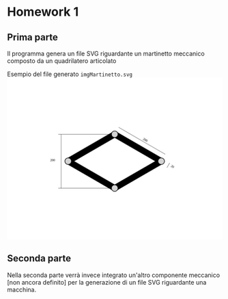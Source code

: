 
# Homework 1

## Prima parte

Il programma genera un file SVG riguardante un martinetto meccanico composto da un quadrilatero articolato 

Esempio del file generato `imgMartinetto.svg`
![](imgMartinetto.svg)

## Seconda parte

Nella seconda parte verrà invece integrato un'altro componente meccanico [non ancora definito] per la generazione di un file SVG riguardante una macchina. 
